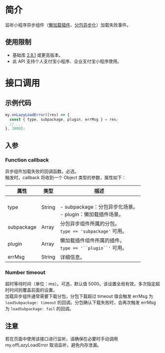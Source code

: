 # 简介
监听小程序异步组件（[懒加载插件](https://opendocs.alipay.com/mini/plugin/plugin-usage#%E6%87%92%E5%8A%A0%E8%BD%BD%E6%A8%A1%E5%BC%8F)、[分包异步化](https://opendocs.alipay.com/mini/057ht3)）加载失败事件。

## 使用限制

- 基础库 [2.8.1](https://opendocs.alipay.com/mini/framework/lib-upgrade-v2) 或更高版本。
- 此 API 支持个人支付宝小程序、企业支付宝小程序使用。

# 接口调用

## 示例代码
```javascript
my.onLazyLoadError((res) => {
  const { type, subpackage, plugin, errMsg } = res;
  // ...
}, 3000);
```

## 入参

### Function callback
异步组件加载失败的回调函数。必选。<br />触发时，callback 将收到一个 Object  类型的参数，属性如下：

| **属性** | **类型** | **描述** |
| --- | --- | --- |
| type | String | <br />- subpackage：分包异步化场景。<br />- plugin：懒加载插件场景。<br /> |
| subpackage | Array | 分包异步组件所属的分包。<br />`type == 'subpackage'`  可用。 |
| plugin | Array | 懒加载插件组件所属的插件。<br />`type == '``plugin``'`  可用。 |
| errMsg | String | 详细信息。 |


### Number timeout
超时等待时间（单位：ms）。可选，默认值 5000。该设置全局有效，多次指定超时时间则覆盖前面的设置。<br />加载异步组件通常需要下载分包，分包下载超过 timeout 值会触发 errMsg 为 `loadSubpackage: timeout` 的回调。分包确认下载失败时，会再次触发 errMsg 为 `loadSubpackage: fail` 的回调。

## 注意
若在页面中使用该接口进行监听，请确保在必要时手动调用 my.offLazyLoadError 取消监听，避免内存泄漏。
